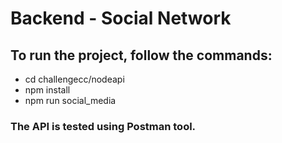 # Backend - Social Network

## To run the project, follow the commands:
- cd challengecc/nodeapi
- npm install
- npm run social_media

### The API is tested using Postman tool.
